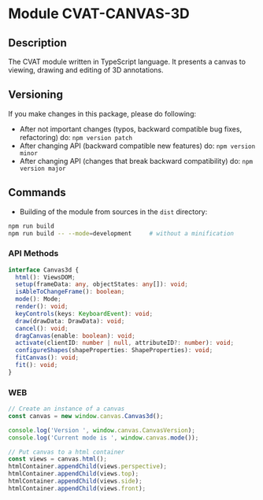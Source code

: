 # Module CVAT-CANVAS-3D

## Description

The CVAT module written in TypeScript language.
It presents a canvas to viewing, drawing and editing of 3D annotations.

## Versioning

If you make changes in this package, please do following:

- After not important changes (typos, backward compatible bug fixes, refactoring) do: `npm version patch`
- After changing API (backward compatible new features) do: `npm version minor`
- After changing API (changes that break backward compatibility) do: `npm version major`

## Commands

- Building of the module from sources in the `dist` directory:

```bash
npm run build
npm run build -- --mode=development     # without a minification
```

### API Methods

```ts
interface Canvas3d {
  html(): ViewsDOM;
  setup(frameData: any, objectStates: any[]): void;
  isAbleToChangeFrame(): boolean;
  mode(): Mode;
  render(): void;
  keyControls(keys: KeyboardEvent): void;
  draw(drawData: DrawData): void;
  cancel(): void;
  dragCanvas(enable: boolean): void;
  activate(clientID: number | null, attributeID?: number): void;
  configureShapes(shapeProperties: ShapeProperties): void;
  fitCanvas(): void;
  fit(): void;
}
```

### WEB

```js
// Create an instance of a canvas
const canvas = new window.canvas.Canvas3d();

console.log('Version ', window.canvas.CanvasVersion);
console.log('Current mode is ', window.canvas.mode());

// Put canvas to a html container
const views = canvas.html();
htmlContainer.appendChild(views.perspective);
htmlContainer.appendChild(views.top);
htmlContainer.appendChild(views.side);
htmlContainer.appendChild(views.front);
```
